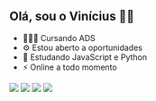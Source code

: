 ## Olá, sou o Vinícius 👋🏼

- 👨🏼‍🎓 Cursando ADS
- ⚙ Estou aberto a oportunidades
- 🌱 Estudando JavaScript e Python
- ⚡ Online a todo momento

 <a href="https://instagram.com/proencaa._" target="_blank"><img src="https://img.shields.io/badge/Instagram-%23D32F2F?style=for-the-badge&logo=instagram&logoColor=white" target="_blank"></a>
  <a href="https://discord.com/vpro/4350" target="_blank"><img src="https://img.shields.io/badge/Discord-5865F2?style=for-the-badge&logo=discord&logoColor=white" target="_blank"></a> 
   <a href = "mailto:viniciusproenca16@gmail.com"><img src="https://img.shields.io/badge/-Gmail-%23333?style=for-the-badge&logo=gmail&logoColor=white" target="_blank"></a>
   <a href="https://www.linkedin.com/in/vinícius-proença-157228359" target="_blank">
    <img src="https://img.shields.io/badge/LinkedIn-0077B5?style=for-the-badge&logo=linkedin&logoColor=white">
</a>
